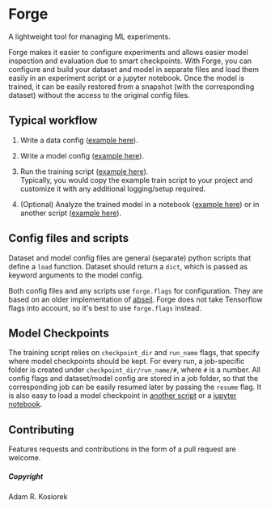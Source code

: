 # Forge
A lightweight tool for managing ML experiments.

Forge makes it easier to configure experiments and allows easier model inspection and evaluation due to smart checkpoints. With Forge, you can configure and build your dataset and model in separate files and load them easily in an experiment script or a jupyter notebook. Once the model is trained, it can be easily restored from a snapshot (with the corresponding dataset) without the access to the original config files.

## Typical workflow
1. Write a data config ([example here](https://github.com/akosiorek/forge/blob/161cbaaafe99df7064dd447a1dcd307ee0c4c4e2/forge/configs/mnist_data.py)).
2. Write a model config ([example here](https://github.com/akosiorek/forge/blob/161cbaaafe99df7064dd447a1dcd307ee0c4c4e2/forge/configs/mnist_mlp.py)).
3. Run the training script ([example here](https://github.com/akosiorek/forge/blob/161cbaaafe99df7064dd447a1dcd307ee0c4c4e2/forge/examples/train.py)). <br>
Typically, you would copy the example train script to your project and customize it with any additional logging/setup required.

4. (Optional) Analyze the trained model in a notebook ([example here](https://github.com/akosiorek/forge/blob/161cbaaafe99df7064dd447a1dcd307ee0c4c4e2/forge/examples/model_in_notebook.ipynb)) or in another script ([example here](https://github.com/akosiorek/forge/blob/161cbaaafe99df7064dd447a1dcd307ee0c4c4e2/forge/examples/load_model_from_checkpoint.py)).

## Config files and scripts
Dataset and model config files are general (separate) python scripts that define a `load` function. Dataset should return a `dict`, which is passed as keyword arguments to the model config.  

Both config files and any scripts use `forge.flags` for configuration. They are based on an older implementation of [abseil](https://github.com/abseil/abseil-py/tree/master/absl/flags). Forge does not take Tensorflow flags into account, so it's best to use `forge.flags` instead.

## Model Checkpoints
The training script relies on `checkpoint_dir` and `run_name` flags, that specify where model checkpoints should be kept. For every run, a job-specific folder is created under `checkpoint_dir/run_name/#`, where `#` is a number. All config flags and dataset/model config are stored in a job folder, so that the corresponding job can be easily resumed later by passing the `resume` flag. It is also easy to load a model checkpoint in [another script](https://github.com/akosiorek/forge/blob/161cbaaafe99df7064dd447a1dcd307ee0c4c4e2/forge/examples/load_model_from_checkpoint.py) or a [jupyter notebook](https://github.com/akosiorek/forge/blob/161cbaaafe99df7064dd447a1dcd307ee0c4c4e2/forge/examples/model_in_notebook.ipynb).

## Contributing
Features requests and contributions in the form of a pull request are welcome.

##### Copyright
Adam R. Kosiorek

